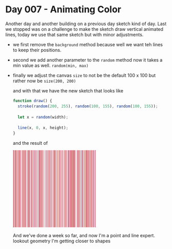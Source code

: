 # Day 007 - Animating Color
Another day and another building on a previous day sketch kind of day. Last we stopped was on a challenge
to make the sketch draw vertical animated lines, today we use that same sketch but with minor adjustments.

- we first remove the `background` method because well we want teh lines to keep their positions.
- second we add another parameter to the `random` method now it takes a min value as well. `random(min, max)`
- finally we adjust the canvas `size` to not be the default 100 x 100 but rather now be `size(200, 200)`

  and with that we have the new sketch that looks like

  ``` javascript
  function draw() {
  	stroke(random(200, 255), random(100, 155), random(100, 155));
  
  	let x = random(width);
  
  	line(x, 0, x, height);
  }
  ```

  and the result of

  ![](https://github.com/athoug/art-daily/blob/main/art/day-007/thumbnail.gif)

  And we've done a week so far, and now I'm a point and line expert. lookout geometry I'm getting closer to shapes
